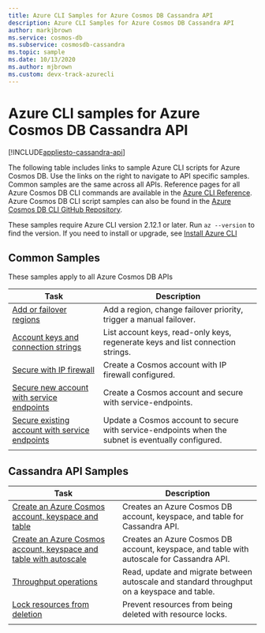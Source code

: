 ```yaml
---
title: Azure CLI Samples for Azure Cosmos DB Cassandra API
description: Azure CLI Samples for Azure Cosmos DB Cassandra API
author: markjbrown
ms.service: cosmos-db
ms.subservice: cosmosdb-cassandra
ms.topic: sample
ms.date: 10/13/2020
ms.author: mjbrown 
ms.custom: devx-track-azurecli
---
```


# Azure CLI samples for Azure Cosmos DB Cassandra API
[!INCLUDE[appliesto-cassandra-api](../includes/appliesto-cassandra-api.md)]

The following table includes links to sample Azure CLI scripts for Azure Cosmos DB. Use the links on the right to navigate to API specific samples. Common samples are the same across all APIs. Reference pages for all Azure Cosmos DB CLI commands are available in the [Azure CLI Reference](/cli/azure/cosmosdb). Azure Cosmos DB CLI script samples can also be found in the [Azure Cosmos DB CLI GitHub Repository](https://github.com/Azure-Samples/azure-cli-samples/tree/master/cosmosdb).

These samples require Azure CLI version 2.12.1 or later. Run `az --version` to find the version. If you need to install or upgrade, see [Install Azure CLI](/cli/azure/install-azure-cli)

## Common Samples

These samples apply to all Azure Cosmos DB APIs

|Task | Description |
|---|---|
| [Add or failover regions](../scripts/cli/common/regions.md?toc=%2fcli%2fazure%2ftoc.json) | Add a region, change failover priority, trigger a manual failover.|
| [Account keys and connection strings](../scripts/cli/common/keys.md?toc=%2fcli%2fazure%2ftoc.json) | List account keys, read-only keys, regenerate keys and list connection strings.|
| [Secure with IP firewall](../scripts/cli/common/ipfirewall.md?toc=%2fcli%2fazure%2ftoc.json)| Create a Cosmos account with IP firewall configured.|
| [Secure new account with service endpoints](../scripts/cli/common/service-endpoints.md?toc=%2fcli%2fazure%2ftoc.json)| Create a Cosmos account and secure with service-endpoints.|
| [Secure existing account with service endpoints](../scripts/cli/common/service-endpoints-ignore-missing-vnet.md?toc=%2fcli%2fazure%2ftoc.json)| Update a Cosmos account to secure with service-endpoints when the subnet is eventually configured.|
|||

## Cassandra API Samples

|Task | Description |
|---|---|
| [Create an Azure Cosmos account, keyspace and table](../scripts/cli/cassandra/create.md?toc=%2fcli%2fazure%2ftoc.json)| Creates an Azure Cosmos DB account, keyspace, and table for Cassandra API. |
| [Create an Azure Cosmos account, keyspace and table with autoscale](../scripts/cli/cassandra/autoscale.md?toc=%2fcli%2fazure%2ftoc.json)| Creates an Azure Cosmos DB account, keyspace, and table with autoscale for Cassandra API. |
| [Throughput operations](../scripts/cli/cassandra/throughput.md?toc=%2fcli%2fazure%2ftoc.json) | Read, update and migrate between autoscale and standard throughput on a keyspace and table.|
| [Lock resources from deletion](../scripts/cli/cassandra/lock.md?toc=%2fcli%2fazure%2ftoc.json)| Prevent resources from being deleted with  resource locks.|
|||

